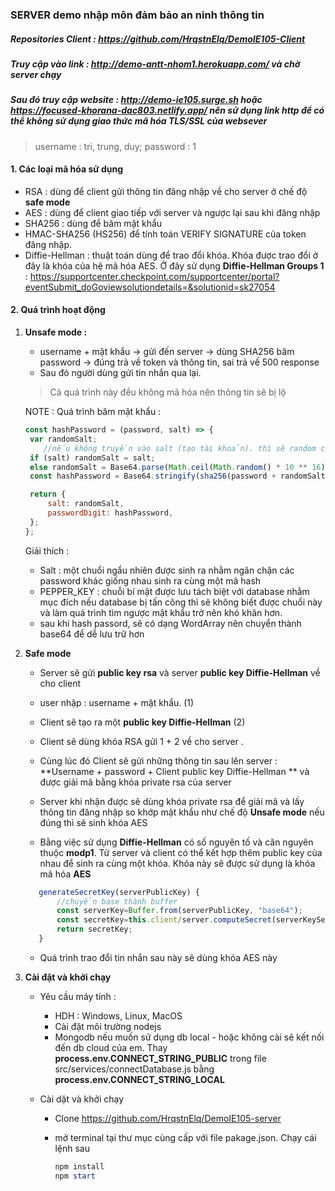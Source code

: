 ### SERVER demo nhập môn đảm bảo an ninh thông tin

##### Repositories Client : https://github.com/HrqstnElq/DemoIE105-Client

##### Truy cập vào link :  http://demo-antt-nhom1.herokuapp.com/ và chờ server chạy 
##### Sau đó truy cập website : http://demo-ie105.surge.sh hoặc https://focused-khorana-dac803.netlify.app/ nên sử dụng link http để có thể không sử dụng giao thức mã hóa TLS/SSL của websever

> username : tri, trung, duy; password : 1

#### 1.	Các loại mã hóa sử dụng

- RSA  : dùng để client gửi thông tin đăng nhập về cho server ở chế độ **safe mode**
- AES : dùng để client giao tiếp với server và ngược lại sau khi đăng nhập
- SHA256 : dùng để băm mật khẩu
- HMAC-SHA256 (HS256) để tính toán VERIFY SIGNATURE của token đăng nhập.
- Diffie-Hellman : thuật toán dùng để trao đổi khóa. Khóa được trao đổi ở đây là khóa của hệ mã hóa AES. Ở đây sử dụng **Diffie-Hellman Groups 1**   :  https://supportcenter.checkpoint.com/supportcenter/portal?eventSubmit_doGoviewsolutiondetails=&solutionid=sk27054

#### 2. Quá trình hoạt động 

1. **Unsafe mode :** 

   - username + mật khẩu  → gửi đến server → dùng SHA256 băm password  → đúng trả về token và thông tin, sai trả về 500 response 
   - Sau đó người dùng gửi tin nhắn qua lại. 

   > Cả quá trình này đều không mã hóa nên thông tin sẽ bị lộ 

   NOTE : Quá trình băm mật khẩu : 

   ```js
   const hashPassword = (password, salt) => {
   	var randomSalt;
       //nếu không truyền vào salt (tạo tài khoản). thì sẽ random chuỗi này
   	if (salt) randomSalt = salt;
   	else randomSalt = Base64.parse(Math.ceil(Math.random() * 10 ** 16).toString());
   	const hashPassword = Base64.stringify(sha256(password + randomSalt + process.env.PEPPER_KEY));
   
   	return {
   		salt: randomSalt,
   		passwordDigit: hashPassword,
   	};
   };
   ```

   Giải thích : 

   - Salt : một chuổi ngẩu nhiên được sinh ra nhằm ngăn chặn các password khác giống nhau sinh ra cùng một mã hash
   - PEPPER_KEY : chuỗi bí mật được lưu tách biệt với database nhằm mục đích nếu database bị tấn công thì sẽ không biết được chuổi này và làm quá trình tìm ngược mật khẩu trở nên khó khăn hơn.
   - sau khi hash passord, sẽ có dạng WordArray nên chuyển thành base64 để dễ lưu trữ hơn

2. **Safe mode** 

   - Server sẽ gửi **public key rsa** và server **public key Diffie-Hellman** về cho client 

   - user nhập : username + mật khẩu. (1)

   - Client sẽ tạo ra một **public key Diffie-Hellman**  (2) 

   - Client sẽ dùng khóa RSA gửi 1 + 2 về cho server .

   -  Cùng lúc đó Client sẽ gửi những thông tin sau lên server : **Username + password + Client public key Diffie-Hellman ** và được giải mã bằng khóa private rsa của server 

   -  Server khi nhận được sẽ dùng khóa private rsa để giải mã và lấy thông tin đăng nhập so khớp mật khẩu như chế độ **Unsafe mode**  nếu đúng thì sẽ sinh khóa AES 

   -  Bằng việc sử dụng **Diffie-Hellman** có số nguyên tố và căn nguyên thuộc **modp1**. Từ server và client có thể kết hợp thêm public key của nhau để sinh ra cùng một khóa. Khóa này sẽ được sử dụng là khóa mã hóa **AES**

     ```js
     	generateSecretKey(serverPublicKey) {
     		//chuyển base thành buffer
     		const serverKey=Buffer.from(serverPublicKey, "base64");
     		const secretKey=this.client/server.computeSecret(serverKeyServer/Client).toString("base64");
     		return secretKey;
     	}
     ```
     
   - Quá trình trao đổi tin nhắn sau này sẽ dùng khóa AES này

3. **Cài đặt và khởi chạy** 

   - Yêu cầu máy tính :

     - HDH : Windows, Linux, MacOS 
     - Cài đặt môi trường nodejs
     - Mongodb nếu muốn sử dụng db local - hoặc không cài sẽ kết nối đến db cloud của em. Thay **process.env.CONNECT_STRING_PUBLIC** trong file src/services/connectDatabase.js bằng **process.env.CONNECT_STRING_LOCAL**

   - Cài dặt và khởi chạy 

     - Clone https://github.com/HrqstnElq/DemoIE105-server

     - mở terminal tại thư mục cùng cấp với file pakage.json. Chạy cái lệnh sau 

       ```powershell
       npm install 
       npm start 
       ```

       
